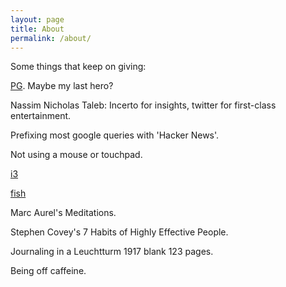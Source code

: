 ```yaml
---
layout: page
title: About
permalink: /about/
---
```


Some things that keep on giving:

[PG](http://www.paulgraham.com/). Maybe my last hero?

Nassim Nicholas Taleb: Incerto for insights, twitter for first-class entertainment.

Prefixing most google queries with 'Hacker News'.

Not using a mouse or touchpad.

[i3](https://i3wm.org/)

[fish](https://fishshell.com/)

Marc Aurel's Meditations.

Stephen Covey's 7 Habits of Highly Effective People.

Journaling in a Leuchtturm 1917 blank 123 pages.

Being off caffeine.
